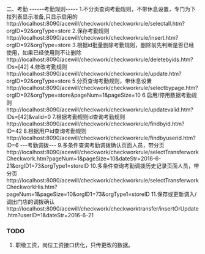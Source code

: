 二、考勤
------考勤规则-----
1.不分页查询考勤规则，不带休息设置，专门为下拉列表显示准备,只显示启用的
http://localhost:8090/acewill/checkwork/checkworkrule/selectall.htm?orgID=92&orgType=store
2.保存考勤规则
http://localhost:8090/acewill/checkwork/checkworkrule/insert.htm?orgID=92&orgType=store
3.根据id批量删除考勤规则，删除前先判断是否已经使用，如果已经使用则不让删除
http://localhost:8090/acewill/checkwork/checkworkrule/deletebyids.htm?IDs=[42]
4.修改考勤规则
http://localhost:8090/acewill/checkwork/checkworkrule/update.htm?orgID=92&orgType=store
5.分页查询考勤规则，带休息设置
http://localhost:8090/acewill/checkwork/checkworkrule/selectbypage.htm?orgID=92&orgType=store&pageNum=1&pageSize=10
6.启用/停用数据考勤规则
http://localhost:8090/acewill/checkwork/checkworkrule/updatevalid.htm?IDs=[42]&valid=0
7.根据考勤规则id查询考勤规则
http://localhost:8090/acewill/checkwork/checkworkrule/findbyid.htm?ID=42
8.根据用户id查询考勤规则
http://localhost:8090/acewill/checkwork/checkworkrule/findbyuserid.htm?ID=6
---考勤调拨---
9.多条件查询考勤调拨确认页面人员，带分页
http://localhost:8090/acewill/checkwork/checkworkrule/selectTransferworkCheckwork.htm?pageNum=1&pageSize=10&dateStr=2016-6-21&orgID1=73&orgType1=storeID
10.多条件查询考勤调拨历史记录页面人员，带分页
http://localhost:8090/acewill/checkwork/checkworkrule/selectTransferworkCheckworkHis.htm?pageNum=1&pageSize=10&orgID1=73&orgType1=storeID
11.保存或更新调入/调出门店的调拨确认
http://localhost:8090/acewill/checkwork/checkworktransfer/insertOrUpdate.htm?userID=1&dateStr=2016-6-21




### TODO

1. 职级工资，岗位工资接口优化，只传更改的数据。
